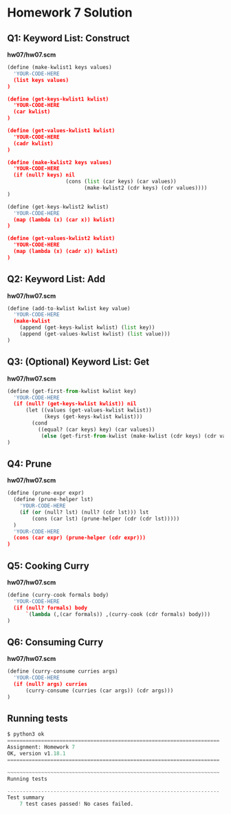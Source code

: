 # Homework 7 Solution

## Q1: Keyword List: Construct

**hw07/hw07.scm**

```py
(define (make-kwlist1 keys values)
  'YOUR-CODE-HERE
  (list keys values)
)

(define (get-keys-kwlist1 kwlist)
  'YOUR-CODE-HERE
  (car kwlist)
)

(define (get-values-kwlist1 kwlist)
  'YOUR-CODE-HERE
  (cadr kwlist)
)

(define (make-kwlist2 keys values)
  'YOUR-CODE-HERE
  (if (null? keys) nil
                   (cons (list (car keys) (car values))
                         (make-kwlist2 (cdr keys) (cdr values))))
)

(define (get-keys-kwlist2 kwlist)
  'YOUR-CODE-HERE
  (map (lambda (x) (car x)) kwlist)
)

(define (get-values-kwlist2 kwlist)
  'YOUR-CODE-HERE
  (map (lambda (x) (cadr x)) kwlist)
)
```

## Q2: Keyword List: Add

**hw07/hw07.scm**

```py
(define (add-to-kwlist kwlist key value)
  'YOUR-CODE-HERE
  (make-kwlist
    (append (get-keys-kwlist kwlist) (list key))
    (append (get-values-kwlist kwlist) (list value)))
)
```

## Q3: (Optional) Keyword List: Get

**hw07/hw07.scm**

```py
(define (get-first-from-kwlist kwlist key)
  'YOUR-CODE-HERE
  (if (null? (get-keys-kwlist kwlist)) nil
      (let ((values (get-values-kwlist kwlist))
            (keys (get-keys-kwlist kwlist)))
        (cond 
          ((equal? (car keys) key) (car values))
           (else (get-first-from-kwlist (make-kwlist (cdr keys) (cdr values)) key)))))
)
```

## Q4: Prune

**hw07/hw07.scm**

```py
(define (prune-expr expr)
  (define (prune-helper lst)
    'YOUR-CODE-HERE
    (if (or (null? lst) (null? (cdr lst))) lst
        (cons (car lst) (prune-helper (cdr (cdr lst)))))
  )
  'YOUR-CODE-HERE
  (cons (car expr) (prune-helper (cdr expr)))
)
```

## Q5: Cooking Curry

**hw07/hw07.scm**

```py
(define (curry-cook formals body)
  'YOUR-CODE-HERE
  (if (null? formals) body
      `(lambda (,(car formals)) ,(curry-cook (cdr formals) body)))
)
```

## Q6: Consuming Curry

**hw07/hw07.scm**

```py
(define (curry-consume curries args)
  'YOUR-CODE-HERE
  (if (null? args) curries
      (curry-consume (curries (car args)) (cdr args)))
)
```

## Running tests

```py
$ python3 ok
=====================================================================
Assignment: Homework 7
OK, version v1.18.1
=====================================================================

~~~~~~~~~~~~~~~~~~~~~~~~~~~~~~~~~~~~~~~~~~~~~~~~~~~~~~~~~~~~~~~~~~~~~
Running tests

---------------------------------------------------------------------
Test summary
    7 test cases passed! No cases failed.
```